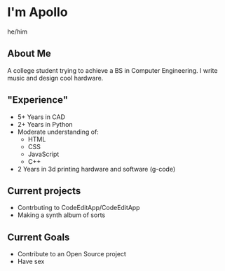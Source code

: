 # I'm Apollo

he/him

## About Me

A college student trying to achieve a BS in Computer Engineering. I write music and design cool hardware.

## "Experience"
- 5+ Years in CAD
- 2+ Years in Python
- Moderate understanding of:
  - HTML
  - CSS
  - JavaScript
  - C++
- 2 Years in 3d printing hardware and software (g-code)

## Current projects
- Contrbuting to CodeEditApp/CodeEditApp
- Making a synth album of sorts

## Current Goals

- Contribute to an Open Source project
- Have sex

